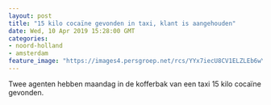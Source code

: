 ```yaml
---
layout: post
title: "15 kilo cocaïne gevonden in taxi, klant is aangehouden"
date: Wed, 10 Apr 2019 15:28:00 GMT
categories: 
- noord-holland 
- amsterdam 
feature_image: "https://images4.persgroep.net/rcs/YYx7iecU8CV1ELZLEb6wYpznc6g/diocontent/145248997/_fitwidth/400/?appId=21791a8992982cd8da851550a453bd7f&quality=0.7"
---
```


Twee agenten hebben maandag in de kofferbak van een taxi 15 kilo cocaïne gevonden.
